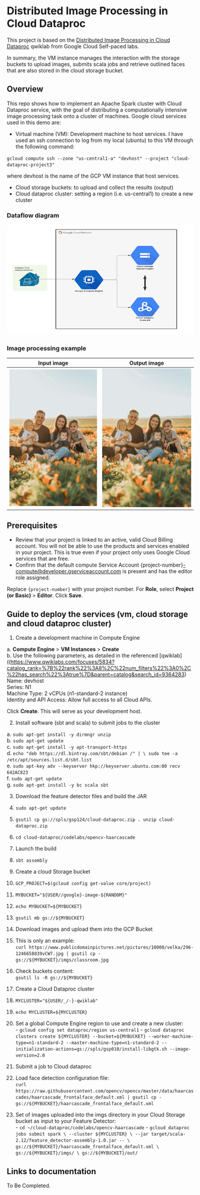 # Distributed Image Processing in Cloud Dataproc
This project is based on the [Distributed Image Processing in Cloud Dataproc](https://www.qwiklabs.com/focuses/5834?catalog_rank=%7B%22rank%22%3A8%2C%22num_filters%22%3A0%2C%22has_search%22%3Atrue%7D&parent=catalog&search_id=9364283) qwiklab from Google Cloud Self-paced labs.

In summary, the VM instance manages the interaction with the storage buckets to upload images, submits scala jobs and retrieve outlined faces that are also stored in the cloud storage bucket.


## Overview
This repo shows how to implement an Apache Spark cluster with Cloud Dataproc service, with the goal of distributing a computationally intensive image processing task onto a cluster of machines. Google cloud services used in this demo are:

- Virtual machine (VM): Development machine to host services. I have used an ssh connection to log from my local (ubuntu) to this VM through the following command:

`gcloud compute ssh --zone "us-central1-a" "devhost" --project "cloud-dataproc-project3"`

 where devhost is the name of the GCP VM instance that host services.

- Cloud storage buckets: to upload and collect the results (output)
- Cloud dataproc cluster: setting a region (i.e. us-central1) to create a new cluster


### Dataflow diagram
![](img_files/GCP_dataproc.png)


### Image processing example
Input image             |  Output image
:-------------------------:|:-------------------------:
![](img_files/family_photo.jpeg)  |  ![](img_files/out_family_photo.jpeg)


## Prerequisites

- Review that your project is linked to an active, valid Cloud Billing account. You will not be able to use the products and services enabled in your project. This is true even if your project only uses Google Cloud services that are free.
- Confirm that the default compute Service Account {project-number}-compute@developer.gserviceaccount.com is present and has the editor role assigned.

Replace `{project-number}` with your project number.
For **Role**, select **Project (or Basic)** > **Editor**. Click **Save**.

## Guide to deploy the services (vm, cloud storage and cloud dataproc cluster)

1. Create a development machine in Compute Engine  

  a. **Compute Engine** > **VM Instances** > **Create**  
  b. Use the following parameters, as detailed in the referenced [qwiklab]((https://www.qwiklabs.com/focuses/5834?catalog_rank=%7B%22rank%22%3A8%2C%22num_filters%22%3A0%2C%22has_search%22%3Atrue%7D&parent=catalog&search_id=9364283)    
    Name: devhost  
    Series: N1  
    Machine Type: 2 vCPUs (n1-standard-2 instance)  
    Identity and API Access: Allow full access to all Cloud APIs.  

Click **Create**. This will serve as your development host.  

2. Install software (sbt and scala) to submit jobs to the cluster  

  a. `sudo apt-get install -y dirmngr unzip`  
  b. `sudo apt-get update`  
  c. `sudo apt-get install -y apt-transport-https`  
  d. `echo "deb https://dl.bintray.com/sbt/debian /" | \
       sudo tee -a /etc/apt/sources.list.d/sbt.list`  
  e. `sudo apt-key adv --keyserver hkp://keyserver.ubuntu.com:80 recv 642AC823`  
  f. `sudo apt-get update`  
  g. `sudo apt-get install -y bc scala sbt`  

3. Download the feature detector files and build the JAR

  1. `sudo apt-get update`
  2. `gsutil cp gs://spls/gsp124/cloud-dataproc.zip .
     unzip cloud-dataproc.zip`
  3. `cd cloud-dataproc/codelabs/opencv-haarcascade`

4. Launch the build

  1. `sbt assembly`

5. Create a cloud Storage bucket

  1. `GCP_PROJECT=$(gcloud config get-value core/project)`
  1. `MYBUCKET="${USER//google}-image-${RANDOM}"`
  1. `echo MYBUCKET=${MYBUCKET}`
  1. `gsutil mb gs://${MYBUCKET}`

6. Download images and upload them into the GCP Bucket

  1. This is only an example:  
    `curl https://www.publicdomainpictures.net/pictures/10000/velka/296-1246658839vCW7.jpg | gsutil cp - gs://${MYBUCKET}/imgs/classroom.jpg`
  1. Check buckets content:  
    `gsutil ls -R gs://${MYBUCKET}`

7. Create a Cloud Dataproc cluster

  1. `MYCLUSTER="${USER/_/-}-qwiklab"`
  1. `echo MYCLUSTER=${MYCLUSTER}`
  1. Set a global Compute Engine region to use and create a new cluster:  
    - `gcloud config set dataproc/region us-central1`
    - `gcloud dataproc clusters create ${MYCLUSTER} --bucket=${MYBUCKET} --worker-machine-type=n1-standard-2 --master-machine-type=n1-standard-2 --initialization-actions=gs://spls/gsp010/install-libgtk.sh --image-version=2.0`  

8. Submit a job to Cloud dataproc  

  1. Load face detection configuration file:  
  `curl https://raw.githubusercontent.com/opencv/opencv/master/data/haarcascades/haarcascade_frontalface_default.xml | gsutil cp - gs://${MYBUCKET}/haarcascade_frontalface_default.xml`
  1. Set of images uploaded into the imgs directory in your Cloud Storage bucket as input to your Feature Detector:  
    - `cd ~/cloud-dataproc/codelabs/opencv-haarcascade`
    - `gcloud dataproc jobs submit spark \
    --cluster ${MYCLUSTER} \
    --jar target/scala-2.12/feature_detector-assembly-1.0.jar -- \
    gs://${MYBUCKET}/haarcascade_frontalface_default.xml \
    gs://${MYBUCKET}/imgs/ \
    gs://${MYBUCKET}/out/`

## Links to documentation

To Be Completed.
